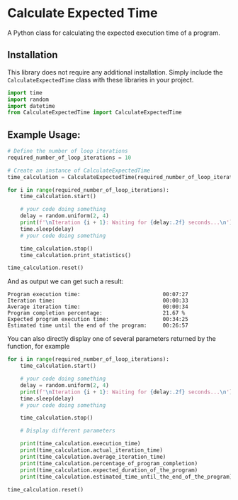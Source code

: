 # Calculate Expected Time

A Python class for calculating the expected execution time of a program.

## Installation

This library does not require any additional installation. Simply include the `CalculateExpectedTime`
class with these libraries in your project.

```python
import time
import random
import datetime
from CalculateExpectedTime import CalculateExpectedTime
```
## Example Usage:

```python
# Define the number of loop iterations
required_number_of_loop_iterations = 10

# Create an instance of CalculateExpectedTime
time_calculation = CalculateExpectedTime(required_number_of_loop_iterations)

for i in range(required_number_of_loop_iterations):
    time_calculation.start()

    # your code doing something
    delay = random.uniform(2, 4)
    print(f'\nIteration {i + 1}: Waiting for {delay:.2f} seconds...\n')
    time.sleep(delay)
    # your code doing something

    time_calculation.stop()
    time_calculation.print_statistics()

time_calculation.reset()
```
And as output we can get such a result:

```
Program execution time:                          00:07:27
Iteration time:                                  00:00:33
Average iteration time:                          00:00:34
Program completion percentage:                   21.67 %
Expected program execution time:                 00:34:25
Estimated time until the end of the program:     00:26:57
```

You can also directly display one of several parameters returned by the function, for example
```python
for i in range(required_number_of_loop_iterations):
    time_calculation.start()

    # your code doing something
    delay = random.uniform(2, 4)
    print(f'\nIteration {i + 1}: Waiting for {delay:.2f} seconds...\n')
    time.sleep(delay)
    # your code doing something

    time_calculation.stop()

    # Display different parameters

    print(time_calculation.execution_time)
    print(time_calculation.actual_iteration_time)
    print(time_calculation.average_iteration_time)
    print(time_calculation.percentage_of_program_completion)
    print(time_calculation.expected_duration_of_the_program)
    print(time_calculation.estimated_time_until_the_end_of_the_program)
    
time_calculation.reset()
```